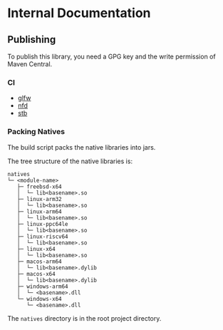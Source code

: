 # Internal Documentation

## Publishing

To publish this library, you need a GPG key and the write permission of Maven Central.

### CI

- [glfw](https://github.com/Over-Run/glfw-ci)
- [nfd](https://github.com/Over-Run/nfd-ci)
- [stb](https://github.com/Over-Run/stb-ci)

### Packing Natives

The build script packs the native libraries into jars.

The tree structure of the native libraries is:

```text
natives
└─ <module-name>
   ├─ freebsd-x64
   │  └─ lib<basename>.so
   ├─ linux-arm32
   │  └─ lib<basename>.so
   ├─ linux-arm64
   │  └─ lib<basename>.so
   ├─ linux-ppc64le
   │  └─ lib<basename>.so
   ├─ linux-riscv64
   │  └─ lib<basename>.so
   ├─ linux-x64
   │  └─ lib<basename>.so
   ├─ macos-arm64
   │  └─ lib<basename>.dylib
   ├─ macos-x64
   │  └─ lib<basename>.dylib
   ├─ windows-arm64
   │  └─ <basename>.dll
   └─ windows-x64
      └─ <basename>.dll
```

The `natives` directory is in the root project directory.
